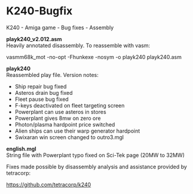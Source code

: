 # K240-Bugfix
K240 - Amiga game - Bug fixes - Assembly

<b>playk240_v2.012.asm</b><br>
Heavily annotated disassembly. To reassemble with vasm:

vasmm68k_mot -no-opt -Fhunkexe -nosym -o playk240 playk240.asm

<b>playk240</b><br>
Reassembled play file. Version notes:
- Ship repair bug fixed
- Asteros drain bug fixed
- Fleet pause bug fixed
- F-keys deactivated on fleet targeting screen
- Powerplant can use asteros in stores
- Powerplant gives 8mw on zero ore
- Photon/plasma hardpoint price switched
- Alien ships can use their warp generator hardpoint
- Swixaran win screen changed to outro3.mgl

<b>english.mgl</b><br>
String file with Powerplant typo fixed on Sci-Tek page (20MW to 32MW)

Fixes made possible by disassembly analysis and assistance provided by tetracorp:

https://github.com/tetracorp/k240
